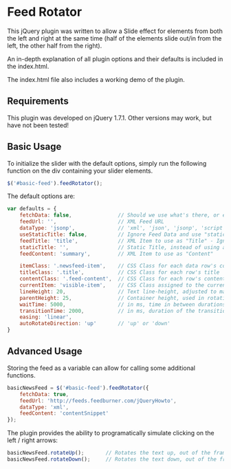 Feed Rotator
==================================================

This jQuery plugin was written to allow a Slide effect for elements from both the left and right at the same time (half of the elements slide out/in from the left, the other half from the right).


An in-depth explanation of all plugin options and their defaults is included in the index.html.

The index.html file also includes a working demo of the plugin.


Requirements
--------------------------------------
This plugin was developed on jQuery 1.7.1. Other versions may work, but have not been tested!


Basic Usage
--------------------------------------
To initialize the slider with the default options, simply run the following function on the div containing your slider elements.
```js
$('#basic-feed').feedRotator();
```

The default options are:
```js
var defaults = {
	fetchData: false,				// Should we use what's there, or empty it and use a URL?
	feedUrl: '',					// XML Feed URL
	dataType: 'jsonp',				// 'xml', 'json', 'jsonp', 'script', 'html'
	useStaticTitle: false,			// Ignore Feed Data and use "staticTitle" field.
	feedTitle: 'title',				// XML Item to use as "Title" - Ignored if useStaticTitle = true
	staticTitle: '',				// Static Title, instead of using a value from the feed
	feedContent: 'summary',			// XML Item to use as "Content"

	itemClass: '.newsfeed-item',	// CSS Class for each data row's container
	titleClass: '.title',			// CSS Class for each row's title
	contentClass: '.feed-content',	// CSS Class for each row's content text
	currentItem: 'visible-item',	// CSS Class assigned to the current visible news row
	lineHeight: 20,					// Text line-height, adjusted to make sure only one line is visible at a time
	parentHeight: 25,				// Container height, used in rotation effect
	waitTime: 5000,					// in ms, time in between durations
	transitionTime: 2000,			// in ms, duration of the transition
	easing: 'linear',
	autoRotateDirection: 'up'		// 'up' or 'down'
}
```

Advanced Usage
--------------------------------------
Storing the feed as a variable can allow for calling some additional functions.
```js
basicNewsFeed = $('#basic-feed').feedRotator({
	fetchData: true,
	feedUrl: 'http://feeds.feedburner.com/jQueryHowto',
	dataType: 'xml',
	feedContent: 'contentSnippet'
});
```

The plugin provides the ability to programatically simulate clicking on the left / right arrows:
```js
basicNewsFeed.rotateUp();		// Rotates the text up, out of the frame.
basicNewsFeed.rotateDown();		// Rotates the text down, out of the frame.
```
